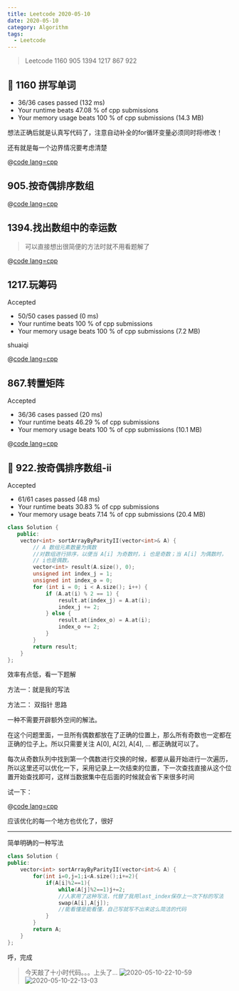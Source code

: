 ```yaml
---
title: Leetcode 2020-05-10
date: 2020-05-10
category: Algorithm
tags:
  - Leetcode
---
```


>Leetcode 1160 905 1394 1217 867 922

<!-- more -->

## 📌 1160 拼写单词

- 36/36 cases passed (132 ms)
- Your runtime beats 47.08 % of cpp submissions
- Your memory usage beats 100 % of cpp submissions (14.3 MB)

想法正确后就是认真写代码了，注意自动补全的for循环变量必须同时将i修改！

还有就是每一个边界情况要考虑清楚

@[code lang=cpp](@/code/leetcode/1160.拼写单词.cpp/)

## 905.按奇偶排序数组

@[code lang=cpp](@/code/leetcode/905.按奇偶排序数组.cpp/)

## 1394.找出数组中的幸运数

>可以直接想出很简便的方法时就不用看题解了

@[code lang=cpp](@/code/leetcode/1394.找出数组中的幸运数.cpp/)

## 1217.玩筹码

Accepted
- 50/50 cases passed (0 ms)
- Your runtime beats 100 % of cpp submissions
- Your memory usage beats 100 % of cpp submissions (7.2 MB)

shuaiqi

@[code lang=cpp](@/code/leetcode/1217.玩筹码.cpp/)

## 867.转置矩阵

Accepted
- 36/36 cases passed (20 ms)
- Your runtime beats 46.29 % of cpp submissions
- Your memory usage beats 100 % of cpp submissions (10.1 MB)

@[code lang=cpp](@/code/leetcode/867.转置矩阵.cpp/)

## 📌 922.按奇偶排序数组-ii

Accepted
- 61/61 cases passed (48 ms)
- Your runtime beats 30.83 % of cpp submissions
- Your memory usage beats 7.14 % of cpp submissions (20.4 MB)


```cpp
class Solution {
   public:
    vector<int> sortArrayByParityII(vector<int>& A) {
        // A 数组元素数量为偶数
        //对数组进行排序，以便当 A[i] 为奇数时，i 也是奇数；当 A[i] 为偶数时，
        // i也是偶数。
        vector<int> result(A.size(), 0);
        unsigned int index_j = 1;
        unsigned int index_o = 0;
        for (int i = 0; i < A.size(); i++) {
            if (A.at(i) % 2 == 1) {
                result.at(index_j) = A.at(i);
                index_j += 2;
            } else {
                result.at(index_o) = A.at(i);
                index_o += 2;
            }
        }
        return result;
    }
};
```
效率有点低，看一下题解

方法一：就是我的写法

方法二： 双指针
思路

一种不需要开辟额外空间的解法。

在这个问题里面，一旦所有偶数都放在了正确的位置上，那么所有奇数也一定都在正确的位子上。所以只需要关注 A[0], A[2], A[4], ... 都正确就可以了。

每次从奇数队列中找到第一个偶数进行交换的时候，都要从最开始进行一次遍历，所以这里还可以优化一下，采用记录上一次结束的位置，下一次查找直接从这个位置开始查找即可，这样当数据集中在后面的时候就会省下来很多时间

试一下：

@[code lang=cpp](@/code/leetcode/922.按奇偶排序数组-ii.cpp/)

应该优化的每一个地方也优化了，很好

***

简单明确的一种写法

```cpp
class Solution {
public:
    vector<int> sortArrayByParityII(vector<int>& A) {
        for(int i=0,j=1;i<A.size();i+=2){
        	if(A[i]%2==1){
        		while(A[j]%2==1)j+=2;
                //人家用了这种写法，代替了我用last_index保存上一次下标的写法
        		swap(A[i],A[j]);
                //能看懂是能看懂，自己写就写不出来这么简洁的代码
			}
		}
		return A;
    }
};
```

呼，完成

>今天敲了十小时代码。。。上头了...
![2020-05-10-22-10-59](https://raw.githubusercontent.com/fengwei2002/Pictures_02/master/img/2020-05-10-22-10-59.png)
![2020-05-10-22-13-03](https://raw.githubusercontent.com/fengwei2002/Pictures_02/master/img/2020-05-10-22-13-03.png)